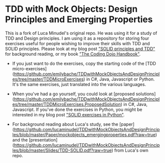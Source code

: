 # TDD with Mock Objects: Design Principles and Emerging Properties

This is a fork of Luca Minudel's original repo. He was using it for a study of TDD and Design principles. I am using it as a repository for storing four exercises useful for people wishing to improve their skills with TDD and SOLID principles. Please look at my blog post ["SOLID principles and TDD"](http://emilybache.blogspot.com/2012/09/solid-principles-and-tdd.html) for background reading, or my book ["The Coding Dojo Handbook"](http://leanpub.com/codingdojohandbook).

- If you just want to do the exercises, copy the starting code of the [TDD micro-exercises] (https://github.com/emilybache/TDDwithMockObjectsAndDesignPrinciples/tree/master/TDDMicroExercises) in C#, Java, Javascript or Python. It's the same exercises, just translated into the various languages.

- When you've had a go yourself, you could look at  [proposed solutions] (https://github.com/emilybache/TDDwithMockObjectsAndDesignPrinciples/tree/master/TDDMicroExercises.ProposedSolution) in C#, Java, Javascript. If you've done the exercises in Python, you might be interested in my blog post ["SOLID exercises in Python"](http://emilybache.blogspot.fi/2012/09/solid-exercises-in-python.html).

- For background reading about Luca's study, see the [paper] (https://github.com/lucaminudel/TDDwithMockObjectsAndDesignPrinciples/blob/master/Paper/mockobjects_emergingproperties.pdf?raw=true) and the [presentation] (https://github.com/lucaminudel/TDDwithMockObjectsAndDesignPrinciples/blob/master/Slides/TDD-SOLID.pdf?raw=true) from Luca's own repo.

